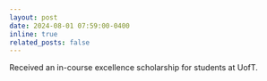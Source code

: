 ```yaml
---
layout: post
date: 2024-08-01 07:59:00-0400
inline: true
related_posts: false
---
```


Received an in-course excellence scholarship for students at UofT.
